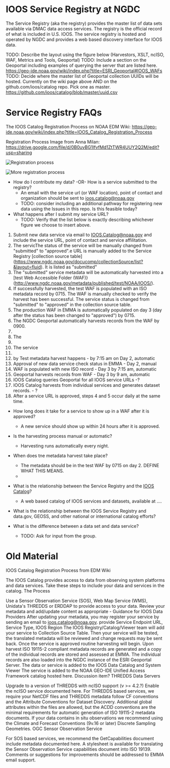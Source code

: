 IOOS Service Registry at NGDC
=============================

The Service Registry (aka the registry) provides the master list of data sets available via DMAC data access services.  The registry is the official record of what is included in U.S. IOOS.  The service registry is hosted and operated by NGDC and provides a web based discovery interface for IOOS data.    

TODO: Describe the layout using the figure below (Harvestors, XSLT, ncISO, WAF, Metrics and Tools, Geoportal)
TODO: Include a section on the Geoportal including examples of querying the server that are listed here. https://geo-ide.noaa.gov/wiki/index.php?title=ESRI_Geoportal#IOOS_WAFs
TODO: Decide where the master list of Geoportal collection UUIDs will be hosted.  Currently on the wiki page above AND on the github.com/ioos/catalog repo.  Pick one as master. https://github.com/ioos/catalog/blob/master/uuid.csv

# Service Registry FAQs
The IOOS Catalog Registration Process on NOAA EDM Wiki:  https://geo-ide.noaa.gov/wiki/index.php?title=IOOS_Catalog_Registration_Process

Registration Process Image from Anna Milan: https://drive.google.com/file/d/0B0uvBG1lfvfMd1ZtTWR4UUY2Q2M/edit?usp=sharing


![Registration process](https://raw.github.com/ioos/registry/master/doc/images/IOOS%20Harvest%20Process.png)


![More registration process](https://raw.github.com/ioos/registry/master/doc/images/IoosWorkFlow12172013.png)

*  How do I contribute my data? -OR- How is a service submitted to the registry?  
   * An email with the service url (or WAF location), point of contact and organization should be sent to ioos.catalog@noaa.gov
   * TODO: consider including an additional pathway for registering new data using the Issues in this repo.  Is this feasible today?
* What happens after I submit my service URL?
   * TODO: Verify that the list below is exactly describing whichever figure we choose to insert above.

1. Submit new data service via email to IOOS.Catalog@noaa.gov and include the service URL, point of contact and service affilitation.
2. The servicThe status of the service will be manually changed from "submitted" to "approved".e URL is manually added to the Service Registry [collection source table] (https://www.ngdc.noaa.gov/docucomp/collectionSource/list?&layout=fluid).  It is listed as "submitted"  
3. The "submitted" service metadata will be automatically harvested into a [test Web Accessible Folder (WAF)} (http://www.ngdc.noaa.gov/metadata/published/test/NOAA/IOOS/).  
4. If successfully harvested, the test WAF is populated with an ISO metadata record by 0715.  The WAF is manually checked to verify the harvest has been successful.  The service status is changed from "submitted" to "approved" in the collection source table.  
5. The production WAF in EMMA is automatically populated on day 3 (day after the status has been changed to "approved") by 0715.  
6. The NGDC Geoportal automatically harvests records from the WAF by 0900.  
5. 
5. The 
5. 
6. The service
4. 
5. by Test metadata harvest happens - by 7:15 am on Day 2, automatic
3. Approval of new data service check status in EMMA - Day 2, manual
4. WAF is populated with new ISO record - Day 3 by 7:15 am, automatic
5. Geoportal harvests records from WAF - Day 3 by 9 am, automatic
6. IOOS Catalog queries Geoportal for all IOOS service URLs -?
7. IOOS Catalog harvests from individual services and generates dataset records. - ?
8. After a service URL is approved, steps 4 and 5 occur daily at the same time.

* How long does it take for a service to show up in a WAF after it is approved?
   * A new service should show up within 24 hours after it is approved.

* Is the harvesting process manual or automatic?
   * Harvesting runs automatically every night. 

* When does tne metadata harvest take place?
   * The metadata should be in the test WAF by 0715 on day 2.  DEFINE WHAT THIS MEANS.
   * 
* What is the relationship between the Service Registry and the [IOOS Catalog](http://catalog.ioos.us)? 
   * A web based catalog of IOOS services and datasets, available at  ....

* What is the relationship between the IOOS Service Registry and data.gov, GEOSS, and other national or international catalog efforts?
* What is the difference between a data set and data service?
   * TODO: Ask for input from the group.














# Old Material

IOOS Catalog Registration Process from EDM Wiki

The IOOS Catalog provides access to data from observing system platforms and data services. Take these steps to include your data and services in the catalog.
The Process

Use a Sensor Observation Service (SOS), Web Map Service (WMS), Unidata's THREDDS or ERDDAP to provide access to your data.
Review your metadata and add/update content as appropriate - Guidance for IOOS Data Providers
After updating your metadata, you may register your service by sending an email to ioos.catalog@noaa.gov.
provide Service Endpoint URL, Service Type, IOOS Region
The IOOS Registry/Catalog/Viewer team will add your service to Collection Source Table.
Then your service will be tested, the translated metadata will be reviewed and change requests may be sent back. Once the service is approved routine harvesting will begin.
Upon harvest ISO 19115-2 compliant metadata records are generated and a copy of the individual records are stored and assessed at EMMA.
The individual records are also loaded into the NGDC instance of the ESRI Geoportal Server.
The data or service is added to the IOOS Data Catalog and System Viewer
The service is added to the NOAA GEO-IDE Unified Access Framework catalog hosted here. Discussion item?
THREDDS Data Servers

Upgrade to a version of THREDDS with ncISO support (v >= 4.2.?)
Enable the ncISO service documented here.
For THREDDS based services, we require your NetCDF files and THREDDS metadata follow CF conventions and the Attribute Conventions for Dataset Discovery. Additional global attributes within the files are allowed, but the ACDD conventions are the minimal requirements for automatic generation of ISO 19115-2 metadata documents.
If your data contains in situ observations we recommend using the Climate and Forecast Conventions (9v.16 or later) Discrete Sampling Geometries.
OGC Sensor Observation Service

For SOS based services, we recommend the GetCapabilities document include metadata documented here.
A stylesheet is available for translating the Sensor Observation Service capabilities document into ISO 19139. Comments or suggestions for improvements should be addressed to EMMA email support.
